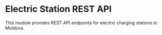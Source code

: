 # Electric Station REST API

This module provides REST API endpoints for electric charging stations in Moldova.